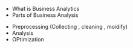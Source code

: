 * What is Business Analytics
* Parts of Business Analysis
 - Preprocessing (Collecting , cleaning , moidify)
 - Analysis
 - OPtimization
 
 
